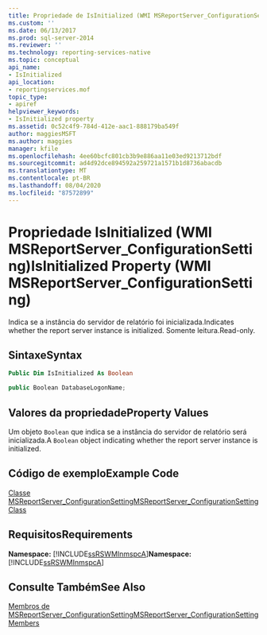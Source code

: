 ```yaml
---
title: Propriedade de IsInitialized (WMI MSReportServer_ConfigurationSetting) | Microsoft Docs
ms.custom: ''
ms.date: 06/13/2017
ms.prod: sql-server-2014
ms.reviewer: ''
ms.technology: reporting-services-native
ms.topic: conceptual
api_name:
- IsInitialized
api_location:
- reportingservices.mof
topic_type:
- apiref
helpviewer_keywords:
- IsInitialized property
ms.assetid: 0c52c4f9-784d-412e-aac1-888179ba549f
author: maggiesMSFT
ms.author: maggies
manager: kfile
ms.openlocfilehash: 4ee60bcfc801cb3b9e886aa11e03ed9213712bdf
ms.sourcegitcommit: ad4d92dce894592a259721a1571b1d8736abacdb
ms.translationtype: MT
ms.contentlocale: pt-BR
ms.lasthandoff: 08/04/2020
ms.locfileid: "87572899"
---
```

# <a name="isinitialized-property-wmi-msreportserver_configurationsetting"></a><span data-ttu-id="98683-102">Propriedade IsInitialized (WMI MSReportServer_ConfigurationSetting)</span><span class="sxs-lookup"><span data-stu-id="98683-102">IsInitialized Property (WMI MSReportServer_ConfigurationSetting)</span></span>
  <span data-ttu-id="98683-103">Indica se a instância do servidor de relatório foi inicializada.</span><span class="sxs-lookup"><span data-stu-id="98683-103">Indicates whether the report server instance is initialized.</span></span> <span data-ttu-id="98683-104">Somente leitura.</span><span class="sxs-lookup"><span data-stu-id="98683-104">Read-only.</span></span>  
  
## <a name="syntax"></a><span data-ttu-id="98683-105">Sintaxe</span><span class="sxs-lookup"><span data-stu-id="98683-105">Syntax</span></span>  
  
```vb  
Public Dim IsInitialized As Boolean  
```  
  
```csharp  
public Boolean DatabaseLogonName;  
```  
  
## <a name="property-values"></a><span data-ttu-id="98683-106">Valores da propriedade</span><span class="sxs-lookup"><span data-stu-id="98683-106">Property Values</span></span>  
 <span data-ttu-id="98683-107">Um objeto `Boolean` que indica se a instância do servidor de relatório será inicializada.</span><span class="sxs-lookup"><span data-stu-id="98683-107">A `Boolean` object indicating whether the report server instance is initialized.</span></span>  
  
## <a name="example-code"></a><span data-ttu-id="98683-108">Código de exemplo</span><span class="sxs-lookup"><span data-stu-id="98683-108">Example Code</span></span>  
 [<span data-ttu-id="98683-109">Classe MSReportServer_ConfigurationSetting</span><span class="sxs-lookup"><span data-stu-id="98683-109">MSReportServer_ConfigurationSetting Class</span></span>](msreportserver-configurationsetting-class.md)  
  
## <a name="requirements"></a><span data-ttu-id="98683-110">Requisitos</span><span class="sxs-lookup"><span data-stu-id="98683-110">Requirements</span></span>  
 <span data-ttu-id="98683-111">**Namespace:** [!INCLUDE[ssRSWMInmspcA](../../includes/ssrswminmspca-md.md)]</span><span class="sxs-lookup"><span data-stu-id="98683-111">**Namespace:** [!INCLUDE[ssRSWMInmspcA](../../includes/ssrswminmspca-md.md)]</span></span>  
  
## <a name="see-also"></a><span data-ttu-id="98683-112">Consulte Também</span><span class="sxs-lookup"><span data-stu-id="98683-112">See Also</span></span>  
 [<span data-ttu-id="98683-113">Membros de MSReportServer_ConfigurationSetting</span><span class="sxs-lookup"><span data-stu-id="98683-113">MSReportServer_ConfigurationSetting Members</span></span>](msreportserver-configurationsetting-members.md)  
  
  
